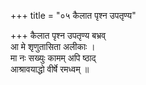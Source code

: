 +++
title = "०५ कैलात पृश्न उपतृण्य"

+++
कैलात पृश्न उपतृण्य बभ्रव्  
आ मे शृणुतासिता अलीकाः ।  
मा नः सख्युः कामम् अपि ष्ठाद्  
आश्रावयाद्धो वीर्षे रमध्वम् ॥